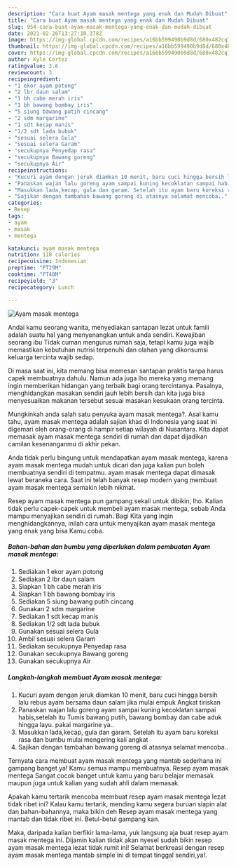 ```yaml
---
description: "Cara buat Ayam masak mentega yang enak dan Mudah Dibuat"
title: "Cara buat Ayam masak mentega yang enak dan Mudah Dibuat"
slug: 954-cara-buat-ayam-masak-mentega-yang-enak-dan-mudah-dibuat
date: 2021-02-26T13:27:10.378Z
image: https://img-global.cpcdn.com/recipes/a16bb599490b9d8d/680x482cq70/ayam-masak-mentega-foto-resep-utama.jpg
thumbnail: https://img-global.cpcdn.com/recipes/a16bb599490b9d8d/680x482cq70/ayam-masak-mentega-foto-resep-utama.jpg
cover: https://img-global.cpcdn.com/recipes/a16bb599490b9d8d/680x482cq70/ayam-masak-mentega-foto-resep-utama.jpg
author: Kyle Cortez
ratingvalue: 3.6
reviewcount: 3
recipeingredient:
- "1 ekor ayam potong"
- "2 lbr daun salam"
- "1 bh cabe merah iris"
- "1 bh bawang bombay iris"
- "5 siung bawang putih cincang"
- "2 sdm margarine"
- "1 sdt kecap manis"
- "1/2 sdt lada bubuk"
- "sesuai selera Gula"
- "sesuai selera Garam"
- "secukupnya Penyedap rasa"
- "secukupnya Bawang goreng"
- "secukupnya Air"
recipeinstructions:
- "Kucuri ayam dengan jeruk diamkan 10 menit, baru cuci hingga bersih lalu rebus ayam bersama daun salam jika mulai empuk Angkat tiriskan"
- "Panaskan wajan lalu goreng ayam sampai kuning kecoklatan sampai habis,setelah itu Tumis bawang putih, bawang bombay dan cabe aduk hingga layu. pakai margarine ya.."
- "Masukkan lada,kecap, gula dan garam. Setelah itu ayam baru koreksi rasa dan bumbu mulai mengering kali angkat"
- "Sajikan dengan tambahan bawang goreng di atasnya selamat mencoba.."
categories:
- Resep
tags:
- ayam
- masak
- mentega

katakunci: ayam masak mentega 
nutrition: 118 calories
recipecuisine: Indonesian
preptime: "PT29M"
cooktime: "PT40M"
recipeyield: "3"
recipecategory: Lunch

---
```



![Ayam masak mentega](https://img-global.cpcdn.com/recipes/a16bb599490b9d8d/680x482cq70/ayam-masak-mentega-foto-resep-utama.jpg)

Andai kamu seorang wanita, menyediakan santapan lezat untuk famili adalah suatu hal yang menyenangkan untuk anda sendiri. Kewajiban seorang ibu Tidak cuman mengurus rumah saja, tetapi kamu juga wajib memastikan kebutuhan nutrisi terpenuhi dan olahan yang dikonsumsi keluarga tercinta wajib sedap.

Di masa  saat ini, kita memang bisa memesan santapan praktis tanpa harus capek membuatnya dahulu. Namun ada juga lho mereka yang memang ingin memberikan hidangan yang terbaik bagi orang tercintanya. Pasalnya, menghidangkan masakan sendiri jauh lebih bersih dan kita juga bisa menyesuaikan makanan tersebut sesuai masakan kesukaan orang tercinta. 



Mungkinkah anda salah satu penyuka ayam masak mentega?. Asal kamu tahu, ayam masak mentega adalah sajian khas di Indonesia yang saat ini digemari oleh orang-orang di hampir setiap wilayah di Nusantara. Kita dapat memasak ayam masak mentega sendiri di rumah dan dapat dijadikan camilan kesenanganmu di akhir pekan.

Anda tidak perlu bingung untuk mendapatkan ayam masak mentega, karena ayam masak mentega mudah untuk dicari dan juga kalian pun boleh membuatnya sendiri di tempatmu. ayam masak mentega dapat dimasak lewat beraneka cara. Saat ini telah banyak resep modern yang membuat ayam masak mentega semakin lebih nikmat.

Resep ayam masak mentega pun gampang sekali untuk dibikin, lho. Kalian tidak perlu capek-capek untuk membeli ayam masak mentega, sebab Anda mampu menyajikan sendiri di rumah. Bagi Kita yang ingin menghidangkannya, inilah cara untuk menyajikan ayam masak mentega yang enak yang bisa Kamu coba.

<!--inarticleads1-->

##### Bahan-bahan dan bumbu yang diperlukan dalam pembuatan Ayam masak mentega:

1. Sediakan 1 ekor ayam potong
1. Sediakan 2 lbr daun salam
1. Siapkan 1 bh cabe merah iris
1. Siapkan 1 bh bawang bombay iris
1. Sediakan 5 siung bawang putih cincang
1. Gunakan 2 sdm margarine
1. Sediakan 1 sdt kecap manis
1. Sediakan 1/2 sdt lada bubuk
1. Gunakan sesuai selera Gula
1. Ambil sesuai selera Garam
1. Sediakan secukupnya Penyedap rasa
1. Gunakan secukupnya Bawang goreng
1. Gunakan secukupnya Air




<!--inarticleads2-->

##### Langkah-langkah membuat Ayam masak mentega:

1. Kucuri ayam dengan jeruk diamkan 10 menit, baru cuci hingga bersih lalu rebus ayam bersama daun salam jika mulai empuk Angkat tiriskan
1. Panaskan wajan lalu goreng ayam sampai kuning kecoklatan sampai habis,setelah itu Tumis bawang putih, bawang bombay dan cabe aduk hingga layu. pakai margarine ya..
1. Masukkan lada,kecap, gula dan garam. Setelah itu ayam baru koreksi rasa dan bumbu mulai mengering kali angkat
1. Sajikan dengan tambahan bawang goreng di atasnya selamat mencoba..




Ternyata cara membuat ayam masak mentega yang mantab sederhana ini gampang banget ya! Kamu semua mampu membuatnya. Resep ayam masak mentega Sangat cocok banget untuk kamu yang baru belajar memasak maupun juga untuk kalian yang sudah ahli dalam memasak.

Apakah kamu tertarik mencoba membuat resep ayam masak mentega lezat tidak ribet ini? Kalau kamu tertarik, mending kamu segera buruan siapin alat dan bahan-bahannya, maka bikin deh Resep ayam masak mentega yang mantab dan tidak ribet ini. Betul-betul gampang kan. 

Maka, daripada kalian berfikir lama-lama, yuk langsung aja buat resep ayam masak mentega ini. Dijamin kalian tiidak akan nyesel sudah bikin resep ayam masak mentega lezat tidak rumit ini! Selamat berkreasi dengan resep ayam masak mentega mantab simple ini di tempat tinggal sendiri,ya!.

